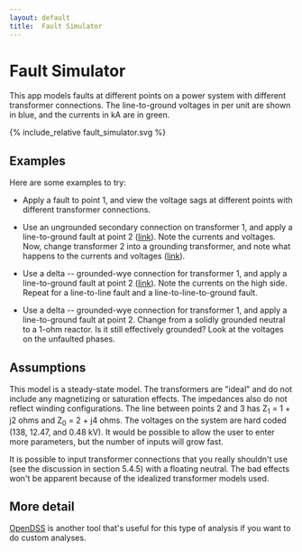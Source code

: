 ```yaml
---
layout: default
title:  Fault Simulator
---
```


# Fault Simulator

This app models faults at different points on a power system with
different transformer connections. The line-to-ground voltages in per
unit are shown in blue, and the currents in kA are in green.

<div id="mdpad"></div>

{% include_relative fault_simulator.svg %} 

## Examples

Here are some examples to try:

* Apply a fault to point 1, and view the voltage sags at different
  points with different transformer connections.
  
* Use an ungrounded secondary connection on transformer 1, and apply a
  line-to-ground fault at point 2 ([link](?faultloc=2&tran1sn=High+impedance&tran1connection=Wye+Wye&tran2connection=Delta+Wye&tran1pn=High+impedance)).
  Note the currents and voltages. Now, change transformer 2 into a
  grounding transformer, and note what happens to the currents and
  voltages ([link](?faultloc=2&tran1sn=High+impedance&tran1connection=Wye+Wye&tran2connection=Wye+Delta&tran1pn=High+impedance)).

* Use a delta -- grounded-wye connection for transformer 1, and apply a
  line-to-ground fault at point 2 ([link](?tran1connection=Delta+Wye)).
  Note the currents on the high side. Repeat for a line-to-line fault
  and a line-to-line-to-ground fault.

* Use a delta -- grounded-wye connection for transformer 1, and apply
  a line-to-ground fault at point 2. Change from a solidly grounded
  neutral to a 1-ohm reactor. Is it still effectively grounded? Look
  at the voltages on the unfaulted phases.

## Assumptions

This model is a steady-state model. The transformers are "ideal" and
do not include any magnetizing or saturation effects. The impedances
also do not reflect winding configurations. The line between points 2
and 3 has Z<sub>1</sub> = 1 + j2 ohms and Z<sub>0</sub> = 2 + j4 ohms.
The voltages on the system are hard coded (138, 12.47, and 0.48 kV).
It would be possible to allow the user to enter more parameters, but
the number of inputs will grow fast.

It is possible to input transformer connections that you really
shouldn't use (see the discussion in section 5.4.5) with a floating
neutral. The bad effects won't be apparent because of the idealized
transformer models used.


## More detail

[OpenDSS](http://www.smartgrid.epri.com/SimulationTool.aspx) is
another tool that's useful for this type of analysis if you want 
to do custom analyses.

<script src="https://cdnjs.cloudflare.com/ajax/libs/mithril/2.0.4/mithril.min.js"></script>
<script src="../js/math.min.js"></script>
<script src="../js/mdpad.min.js"></script>
<script src="../js/mdpad-mithril.js"></script>
<script src="../js/network-faults.js"></script>


<script>
const M = math
const N = networkFaults
const c = math.complex
const f = math.format

const an = (degrees) => M.exp(c(0.0, degrees * M.pi / 180))

sq= function(x) {
  return x * x;
}

const faultmap = {"A": [0], "B": [1], "C": [2], "AB": [0, 1], "BC": [1, 2], "CA": [2, 0], "ABg": [[0, 1]], "BCg": [[1, 2]], "CAg": [[2, 0]], "ABC": [0, 1, 2]}
const faulttypes = Object.keys(faultmap)

function mdpad_init() {
    var layout =
      m(".form",
        m(".row",
          m(".col-md-3",
            mselect({ title:"Fault location", mdpad:"faultloc", selected:"2", options:["1", "2", "3", "4"] })),
          m(".col-md-3",
            mselect({ title:"Fault type", mdpad:"faulttype", selected:"A", options: faulttypes})),
          ),
        m(".row",
          m(".col-md-3",
            mselect({ title:"Transformer 1 connection", mdpad:"tran1connection", selected:"Wye Wye", options:["Wye Wye", "Delta Wye", "Wye Delta"] })),
          m(".col-md-3",
            mselect({ title:"Primary neutral", mdpad:"tran1pn", selected:"Solidly grounded", options:["Solidly grounded", "High impedance"] })),
          m(".col-md-3",
            mselect({ title:"Secondary neutral", mdpad:"tran1sn", selected:"Solidly grounded", options:["Solidly grounded", "1 ohm", "High impedance"] })),
          ),
        m(".row",
          m(".col-md-3",
            mselect({ title:"Transformer 2 connection", mdpad:"tran2connection", selected:"Wye Wye", options:["Wye Wye", "Delta Wye", "Wye Delta"] })),
          m(".col-md-3",
            mselect({ title:"Primary neutral", mdpad:"tran2pn", selected:"Solidly grounded", options:["Solidly grounded", "1 ohm", "High impedance"] })),
          m(".col-md-3",
            mselect({ title:"Secondary neutral", mdpad:"tran2sn", selected:"Solidly grounded", options:["Solidly grounded", "High impedance"] })),
          ),
      )
    m.render(document.querySelector("#mdpad"), layout);
}

function mdpad_update() {
    // Adjust the SVG based on user inputs
    //
    var x = $("svg")
    x.find("#YD1").css("display", "none")
    x.find("#YY1").css("display", "none")
    x.find("#DY1").css("display", "none")
    x.find("#YD2").css("display", "none")
    x.find("#YY2").css("display", "none")
    x.find("#DY2").css("display", "none")
    if (mdpad.tran1connection == "Delta Wye") {
        x.find("#DY1").css("display", "inline");
        $("select[name*='tran1pn']").parent().parent().toggle(false);
        $("select[name*='tran1sn']").parent().parent().toggle(true);
    } else if (mdpad.tran1connection == "Wye Wye") {
        x.find("#YY1").css("display", "inline");
        $("select[name*='tran1pn']").parent().parent().toggle(true);
        $("select[name*='tran1sn']").parent().parent().toggle(true);
    } else if (mdpad.tran1connection == "Wye Delta") {
        x.find("#YD1").css("display", "inline");
        $("select[name*='tran1pn']").parent().parent().toggle(true);
        $("select[name*='tran1sn']").parent().parent().toggle(false);
    }
    if (mdpad.tran2connection == "Delta Wye") {
        x.find("#DY2").css("display", "inline");
        $("select[name*='tran2pn']").parent().parent().toggle(false);
        $("select[name*='tran2sn']").parent().parent().toggle(true);
    } else if (mdpad.tran2connection == "Wye Wye") {
        x.find("#YY2").css("display", "inline");
        $("select[name*='tran2pn']").parent().parent().toggle(true);
        $("select[name*='tran2sn']").parent().parent().toggle(true);
    } else if (mdpad.tran2connection == "Wye Delta") {
        x.find("#YD2").css("display", "inline");
        $("select[name*='tran2pn']").parent().parent().toggle(true);
        $("select[name*='tran2sn']").parent().parent().toggle(false);
    }
    x.find("#F1,#F2,#F3,#F4").css("display", "none")
    x.find("#F"+mdpad.faultloc).css("display", "inline")
    x.find("#1A,#1B,#1C,#1AB,#1BC,#1CA,#2A,#2B,#2C,#2AB,#2BC,#2CA,#3A,#3B,#3C,#3AB,#3BC,#3CA,#4A,#4B,#4C,#4AB,#4BC,#4CA").css("display", "none")
    x.find("#" + mdpad.faultloc + mdpad.faulttype).css("display", "inline")
    if (mdpad.faulttype == "ABC") {
        x.find("#" + mdpad.faultloc + "A").css("display", "inline");
        x.find("#" + mdpad.faultloc + "B").css("display", "inline");
        x.find("#" + mdpad.faultloc + "C").css("display", "inline");
    } else if (mdpad.faulttype == "ABg") {
        x.find("#" + mdpad.faultloc + "A").css("display", "inline");
        x.find("#" + mdpad.faultloc + "B").css("display", "inline");
    } else if (mdpad.faulttype == "BCg") {
        x.find("#" + mdpad.faultloc + "B").css("display", "inline");
        x.find("#" + mdpad.faultloc + "C").css("display", "inline");
    } else if (mdpad.faulttype == "CAg") {
        x.find("#" + mdpad.faultloc + "A").css("display", "inline");
        x.find("#" + mdpad.faultloc + "C").css("display", "inline");
    }

    //
    // run the case
    //
    buses = ["t1","t1x","t2","t2x"]
    busbaseV = [138000,12470,12470,480]
    phases = ["A","B","C"]
    transtype = {"Wye Wye": ["wye", "wye"], }
    neutraloptions = {"Solidly grounded": 1e-7, "1 ohm": 1.0, "2 ohms": 2.0, "High impedance": 1e3}
    devices = {
        SRC:  N.Source("t1", {V: 138000, I3p: 8400, I1p: 8400, XR: 5, X0R0: 5}),
        FLT:  N.Fault(buses[Number(mdpad.faultloc) - 1], ...(faultmap[mdpad.faulttype])),
        T1:   N.Transformer("t1", "t1x", {kVA: 20000, conns: mdpad.tran1connection.toLowerCase().split(" "), 
                                          Vs: [138000, 12470], Z: 11, XR: 10, Zgs: [1e7, 1e7]}),
        TN1:  N.Impedance("t1", {Z: c(0, neutraloptions[mdpad.tran1pn]), nodes: [3]}),
        TN2:  N.Impedance("t1x", {Z: c(0, neutraloptions[mdpad.tran1sn]), nodes: [3]}),
        LINE: N.Line("t1x", "t2", {z1: c(mdpad.r1 * mdpad.linelen, mdpad.x1 * mdpad.linelen),  
                                   z0: c(mdpad.r0 * mdpad.linelen, mdpad.x0 * mdpad.linelen)}),
        T2:   N.Transformer("t2", "t2x", {kVA: mdpad.tran2kVA, conns: mdpad.tran2connection.toLowerCase().split(" "),                               
                                          Vs: [mdpad.V2, mdpad.V3], Z: mdpad.tran2Z, 
                                          XR: mdpad.tran2XR, Zgs: [1e7, 1e7]}),
        TN3:  N.Impedance("t2", {Z: c(0, neutraloptions[mdpad.tran2pn]), nodes: [3]}),
        TN4:  N.Impedance("t2x", {Z: c(0, neutraloptions[mdpad.tran2sn]), nodes: [3]}),
        XTRA: N.Impedance("t2x", {Z: 1e7}),
    }
    
    r = N.solve(devices)

    //
    // update voltages annotations on the SVG
    //
    for (bus = 0; bus < 4; bus++) {
        busV = N.busVoltages(r, buses[bus])
        for (phase = 0; phase < 3; phase++) {
            name = buses[bus] + phases[phase]
            re = busV._data[phase].re / busbaseV[bus] * 1.7320508075688772
            im = busV._data[phase].im / busbaseV[bus] * 1.7320508075688772
            mag = Math.sqrt(sq(re) + sq(im)).toFixed(2)
            ang = (Math.atan2(im, re) * 180 / Math.PI).toFixed()
            jQuery("svg #" + name).text(mag+"∠"+ang+"°")
        }
    }
    //
    // update currents on the SVG
    //
    devices = ["SRC", "T1", "T1", "T2", "T2"]
    buses = ["t1", "t1", "t1x", "t2", "t2x"]
    x.find("#i2").toggle(mdpad.faultloc == "1")
    x.find("#i4").toggle(mdpad.faultloc == "2" || mdpad.faultloc == "3")
    x.find("#i5").toggle(mdpad.faultloc == "4")
    for (loc = 0; loc < 5; loc++)
        for (phase = 0; phase < 3; phase++) {
            name = "i" + (loc+1) + phases[phase].toLowerCase()
            idev = M.multiply(N.deviceResults(r, devices[loc])[buses[loc]].i._data[phase], loc % 2 == 0 ? -1 : 1)
            re = idev.re / 1000
            im = idev.im / 1000
            mag = Math.sqrt(sq(re) + sq(im)).toPrecision(2)
            ang = (Math.atan2(im, re) * 180 / Math.PI).toFixed()
            x.find("#" + name).children().text(mag+"∠"+ang+"°")
            // hide small currents
            x.find("#" + name).toggle(mag >= 0.01)
        }
    for (loc = 1; loc < 5; loc++) {
        name = "in" + loc
        idev = M.multiply(N.currents(r, "TN" + loc)._data[0], loc % 2 == 0 ? 1 : -1)
        re = idev.re / 1000
        im = idev.im / 1000
        mag = Math.sqrt(sq(re) + sq(im)).toPrecision(2)
        ang = (Math.atan2(im, re) * 180 / Math.PI).toFixed()
        x.find("#" + name).children().text(mag+"∠"+ang+"°")
        // hide small currents
        x.find("#" + name).toggle(mag >= 0.01)
   }
}


</script>


